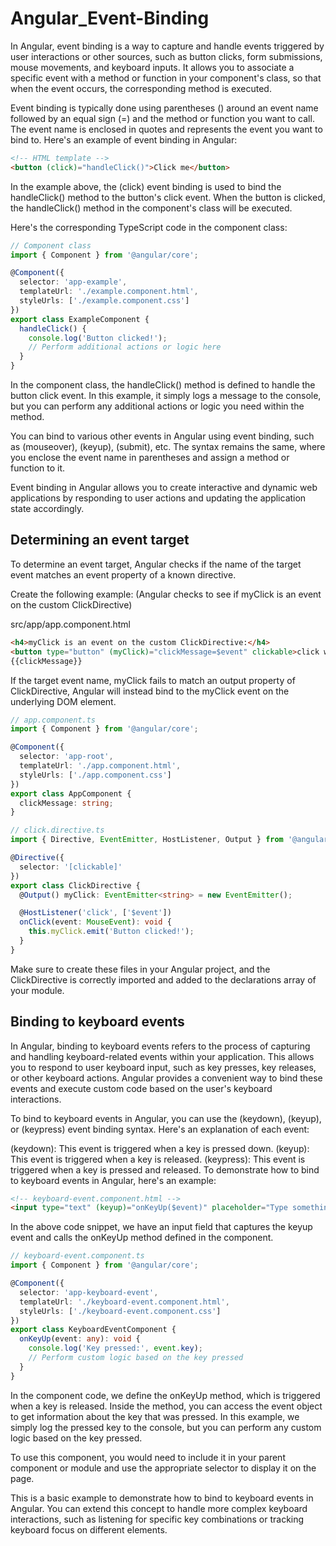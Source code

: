 # Angular_Event-Binding

In Angular, event binding is a way to capture and handle events triggered by user interactions or other sources, such as button clicks, form submissions, mouse movements, and keyboard inputs. It allows you to associate a specific event with a method or function in your component's class, so that when the event occurs, the corresponding method is executed.

Event binding is typically done using parentheses () around an event name followed by an equal sign (=) and the method or function you want to call. The event name is enclosed in quotes and represents the event you want to bind to. Here's an example of event binding in Angular:

```html
<!-- HTML template -->
<button (click)="handleClick()">Click me</button>
```

In the example above, the (click) event binding is used to bind the handleClick() method to the button's click event. When the button is clicked, the handleClick() method in the component's class will be executed.

Here's the corresponding TypeScript code in the component class:

```typescript
// Component class
import { Component } from '@angular/core';

@Component({
  selector: 'app-example',
  templateUrl: './example.component.html',
  styleUrls: ['./example.component.css']
})
export class ExampleComponent {
  handleClick() {
    console.log('Button clicked!');
    // Perform additional actions or logic here
  }
}
```

In the component class, the handleClick() method is defined to handle the button click event. In this example, it simply logs a message to the console, but you can perform any additional actions or logic you need within the method.

You can bind to various other events in Angular using event binding, such as (mouseover), (keyup), (submit), etc. The syntax remains the same, where you enclose the event name in parentheses and assign a method or function to it.

Event binding in Angular allows you to create interactive and dynamic web applications by responding to user actions and updating the application state accordingly.


## Determining an event target

To determine an event target, Angular checks if the name of the target event matches an event property of a known directive.

Create the following example: (Angular checks to see if myClick is an event on the custom ClickDirective)

src/app/app.component.html
```html
<h4>myClick is an event on the custom ClickDirective:</h4>
<button type="button" (myClick)="clickMessage=$event" clickable>click with myClick</button>
{{clickMessage}}
```

If the target event name, myClick fails to match an output property of ClickDirective, Angular will instead bind to the myClick event on the underlying DOM element.

```typescript
// app.component.ts
import { Component } from '@angular/core';

@Component({
  selector: 'app-root',
  templateUrl: './app.component.html',
  styleUrls: ['./app.component.css']
})
export class AppComponent {
  clickMessage: string;
}
```

```typescript
// click.directive.ts
import { Directive, EventEmitter, HostListener, Output } from '@angular/core';

@Directive({
  selector: '[clickable]'
})
export class ClickDirective {
  @Output() myClick: EventEmitter<string> = new EventEmitter();

  @HostListener('click', ['$event'])
  onClick(event: MouseEvent): void {
    this.myClick.emit('Button clicked!');
  }
}
```

Make sure to create these files in your Angular project, and the ClickDirective is correctly imported and added to the declarations array of your module.

## Binding to keyboard events

In Angular, binding to keyboard events refers to the process of capturing and handling keyboard-related events within your application. This allows you to respond to user keyboard input, such as key presses, key releases, or other keyboard actions. Angular provides a convenient way to bind these events and execute custom code based on the user's keyboard interactions.

To bind to keyboard events in Angular, you can use the (keydown), (keyup), or (keypress) event binding syntax. Here's an explanation of each event:

(keydown): This event is triggered when a key is pressed down.
(keyup): This event is triggered when a key is released.
(keypress): This event is triggered when a key is pressed and released.
To demonstrate how to bind to keyboard events in Angular, here's an example:

```html
<!-- keyboard-event.component.html -->
<input type="text" (keyup)="onKeyUp($event)" placeholder="Type something...">
```

In the above code snippet, we have an input field that captures the keyup event and calls the onKeyUp method defined in the component.

```typescript
// keyboard-event.component.ts
import { Component } from '@angular/core';

@Component({
  selector: 'app-keyboard-event',
  templateUrl: './keyboard-event.component.html',
  styleUrls: ['./keyboard-event.component.css']
})
export class KeyboardEventComponent {
  onKeyUp(event: any): void {
    console.log('Key pressed:', event.key);
    // Perform custom logic based on the key pressed
  }
}
```

In the component code, we define the onKeyUp method, which is triggered when a key is released. Inside the method, you can access the event object to get information about the key that was pressed. In this example, we simply log the pressed key to the console, but you can perform any custom logic based on the key pressed.

To use this component, you would need to include it in your parent component or module and use the appropriate selector to display it on the page.

This is a basic example to demonstrate how to bind to keyboard events in Angular. You can extend this concept to handle more complex keyboard interactions, such as listening for specific key combinations or tracking keyboard focus on different elements.




